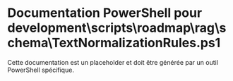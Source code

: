 # Documentation PowerShell pour development\scripts\roadmap\rag\schema\TextNormalizationRules.ps1

Cette documentation est un placeholder et doit être générée par un outil PowerShell spécifique.
